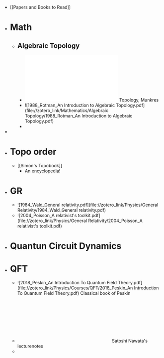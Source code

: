 - [[Papers and Books to Read]]
- # Math
	- ## Algebraic Topology
		- ![2000_Munkres_Topology](file://zotero_link/Mathematics/Topology/2000_Munkres_Topology.pdf) Topology, Munkres
		- ![1988_Rotman_An Introduction to Algebraic Topology.pdf](file://zotero_link/Mathematics/Algebraic Topology/1988_Rotman_An Introduction to Algebraic Topology.pdf)
		-
-
- # Topo order
	- [[Simon's Topobook]]
		- An encyclopedia!
- # GR
	- ![1984_Wald_General relativity.pdf](file://zotero_link/Physics/General Relativity/1984_Wald_General relativity.pdf)
	- ![2004_Poisson_A relativist's toolkit.pdf](file://zotero_link/Physics/General Relativity/2004_Poisson_A relativist's toolkit.pdf)
- # Quantun Circuit Dynamics
- # QFT
	- ![2018_Peskin_An Introduction To Quantum Field Theory.pdf](file://zotero_link/Physics/Courses/QFT/2018_Peskin_An Introduction To Quantum Field Theory.pdf) Classical book of Peskin
	- ![Introduction_to_Quantum_Field_Theory.pdf](file://D:/Downloads/Courses/Introduction_to_Quantum_Field_Theory.pdf) Satoshi Nawata's lecturenotes
	-